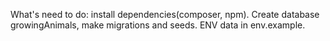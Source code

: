 What's need to do:
install dependencies(composer, npm).
Create database growingAnimals, make migrations and seeds.
ENV data in env.example.
